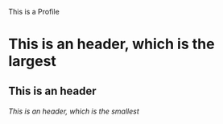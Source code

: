 This is a Profile

# This is an header, which is the largest
## This is an header
###### This is an header, which is the smallest
